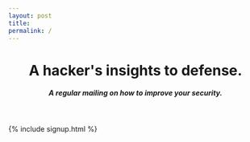 ```yaml
---
layout: post
title: 
permalink: /
---
```


# <center>A hacker's insights to defense.</center>
##### <center>A regular mailing on how to improve your security.</center>
<br />

{% include signup.html %}

